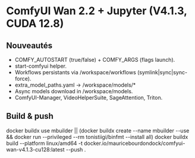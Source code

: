 # ComfyUI Wan 2.2 + Jupyter (V4.1.3, CUDA 12.8)
## Nouveautés
- COMFY_AUTOSTART (true/false) + COMFY_ARGS (flags launch).
- start-comfyui helper.
- Workflows persistants via /workspace/workflows (symlink|sync|sync-force).
- extra_model_paths.yaml -> /workspace/models/*
- Async models download in /workspace/models.
- ComfyUI-Manager, VideoHelperSuite, SageAttention, Triton.

## Build & push
docker buildx use mbuilder || (docker buildx create --name mbuilder --use && docker run --privileged --rm tonistiigi/binfmt --install all)
docker buildx build --platform linux/amd64 -t docker.io/mauricebourdondock/comfyui-wan-v4.1.3-cu128:latest --push .
